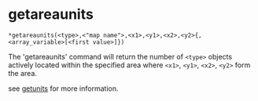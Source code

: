 # getareaunits
```
*getareaunits(<type>,<"map name">,<x1>,<y1>,<x2>,<y2>{,<array_variable>[<first value>]})
```

The 'getareaunits' command will return the number of `<type>` objects actively located
within the specified area where `<x1>`, `<y1>`, `<x2>`, `<y2>` form the area.

see [getunits](reference/2.information-retrieving-commands/common/getunits.md) for more information.
